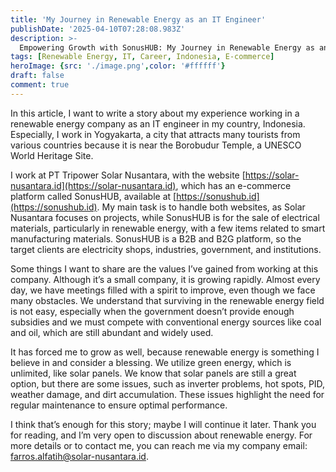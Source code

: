 ```yaml
---
title: 'My Journey in Renewable Energy as an IT Engineer'
publishDate: '2025-04-10T07:28:08.983Z'
description: >-
  Empowering Growth with SonusHUB: My Journey in Renewable Energy as an IT Engineer.
tags: [Renewable Energy, IT, Career, Indonesia, E-commerce]
heroImage: {src: './image.png',color: '#ffffff'}
draft: false
comment: true
---
```

In this article, I want to write a story about my experience working in a renewable energy company as an IT engineer in my country, Indonesia. Especially, I work in Yogyakarta, a city that attracts many tourists from various countries because it is near the Borobudur Temple, a UNESCO World Heritage Site.

I work at PT Tripower Solar Nusantara, with the website [https://solar-nusantara.id](https://solar-nusantara.id), which has an e-commerce platform called SonusHUB, available at [https://sonushub.id](https://sonushub.id). My main task is to handle both websites, as Solar Nusantara focuses on projects, while SonusHUB is for the sale of electrical materials, particularly in renewable energy, with a few items related to smart manufacturing materials. SonusHUB is a B2B and B2G platform, so the target clients are electricity shops, industries, government, and institutions.

Some things I want to share are the values I’ve gained from working at this company. Although it’s a small company, it is growing rapidly. Almost every day, we have meetings filled with a spirit to improve, even though we face many obstacles. We understand that surviving in the renewable energy field is not easy, especially when the government doesn’t provide enough subsidies and we must compete with conventional energy sources like coal and oil, which are still abundant and widely used.

It has forced me to grow as well, because renewable energy is something I believe in and consider a blessing. We utilize green energy, which is unlimited, like solar panels. We know that solar panels are still a great option, but there are some issues, such as inverter problems, hot spots, PID, weather damage, and dirt accumulation. These issues highlight the need for regular maintenance to ensure optimal performance.

I think that’s enough for this story; maybe I will continue it later. Thank you for reading, and I’m very open to discussion about renewable energy. For more details or to contact me, you can reach me via my company email: farros.alfatih@solar-nusantara.id.
